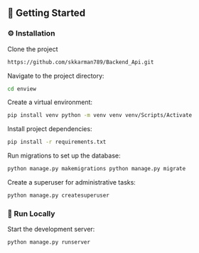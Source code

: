 ## :toolbox: Getting Started

### :gear: Installation

Clone the project

```bash
https://github.com/skkarman789/Backend_Api.git
```

Navigate to the project directory:
```bash
cd enview
```
Create a virtual environment:
```bash
pip install venv python -m venv venv venv/Scripts/Activate
```
Install project dependencies:
```bash
pip install -r requirements.txt
```
Run migrations to set up the database:
```bash
python manage.py makemigrations python manage.py migrate
```
Create a superuser for administrative tasks:
```bash
python manage.py createsuperuser
```


### :running: Run Locally
Start the development server:
```bash
python manage.py runserver
```